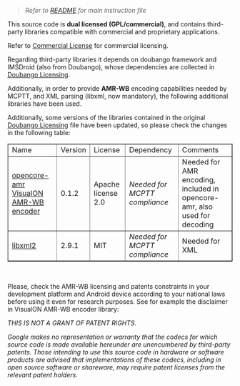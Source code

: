 > *Refer to* [*README*](../README.md) *for main instruction file*

This source code is **dual licensed (GPL/commercial)**, and contains third-party libraries compatible with commercial and proprietary applications.

Refer to [Commercial License](Commercial_License.md) for commercial licensing.

Regarding third-party libraries it depends on doubango framework and IMSDroid (also from Doubango), whose dependencies are collected in [Doubango Licensing](Licensing_Doubango.md).

Additionally, in order to provide **AMR-WB** encoding capabilities needed by MCPTT, and XML parsing (libxml, now mandatory), the following additional libraries have been used. 

Additionally, some versions of the libraries contained in the original [Doubango Licensing](Licensing_Doubango.md) file have been updated, so please check the changes in the following table:


<table border='1' cellspacing='0' cellpadding='5'>
<blockquote><tr>
<blockquote><td>Name</td>
<td>Version</td>
<td>License</td>
<td>Dependency</td>
<td>Comments</td>
</blockquote></tr>
<tr>
<blockquote><td><a href='https://sourceforge.net/projects/opencore-amr/vo-amrwbenc'>opencore-amr VisualON AMR-WB encoder</a></td>
<td>0.1.2</td>
<td>Apache license 2.0</td>
<td><i>Needed for MCPTT compliance</i></td>
<td>Needed for AMR encoding, included in opencore-amr, also used for decoding</td>
</blockquote></tr>
</blockquote><blockquote>
<blockquote><td><a href='http://www.xmlsoft.org/'>libxml2</a></td>
<td>2.9.1</td>
<td>MIT</td>
<td><i>Needed for MCPTT compliance</i></td>
<td>Needed for XML</td>
</blockquote></tr>
</blockquote><blockquote></table>
</br>

Please, check the AMR-WB licensing and patents constraints in your development platform and Android device according to your national laws before using it even for research purposes. See for example the disclaimer in VisualON AMR-WB encoder library:

*THIS IS NOT A GRANT OF PATENT RIGHTS.*

*Google makes no representation or warranty that the codecs for which source code is made available hereunder are unencumbered by third-party patents.  Those intending to use this source code in hardware or software products are advised that implementations of these codecs, including in open source software or shareware, may require patent licenses from the relevant patent holders.*


